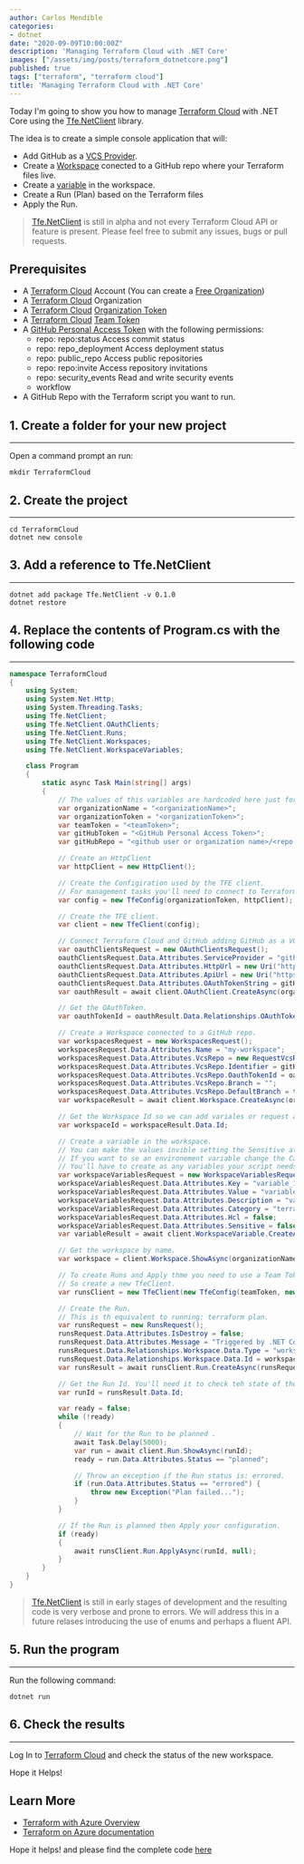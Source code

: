 ```yaml
---
author: Carlos Mendible
categories:
- dotnet
date: "2020-09-09T10:00:00Z"
description: 'Managing Terraform Cloud with .NET Core'
images: ["/assets/img/posts/terraform_dotnetcore.png"]
published: true
tags: ["terraform", "terraform cloud"]
title: 'Managing Terraform Cloud with .NET Core'
---
```


Today I'm going to show you how to manage [Terraform Cloud](https://app.terraform.io/) with .NET Core using the [Tfe.NetClient](https://github.com/everis-technology/Tfe.NetClient) library.

The idea is to create a simple console application that will:

* Add GitHub as a [VCS Provider](https://www.terraform.io/docs/cloud/vcs/index.html).
* Create a [Workspace](https://www.terraform.io/docs/cloud/workspaces/index.html) conected to a GitHub repo where your Terraform files live. 
* Create a [variable](https://www.terraform.io/docs/cloud/workspaces/variables.html) in the workspace.
* Create a Run (Plan) based on the Terraform files 
* Apply the Run.

> [Tfe.NetClient](https://github.com/everis-technology/Tfe.NetClient) is still in alpha and not every Terraform Cloud API or feature is present. Please feel free to submit any issues, bugs or pull requests.

## Prerequisites

* A [Terraform Cloud](https://app.terraform.io/) Account (You can create a [Free Organization](https://www.terraform.io/docs/cloud/paid.html#free-organizations))
* A [Terraform Cloud](https://app.terraform.io/) Organization
* A [Terraform Cloud](https://app.terraform.io/) [Organization Token](https://www.terraform.io/docs/cloud/users-teams-organizations/api-tokens.html#organization-api-tokens)
* A [Terraform Cloud](https://app.terraform.io/) [Team Token](https://www.terraform.io/docs/cloud/users-teams-organizations/api-tokens.html#team-api-tokens)
* A [GitHub Personal Access Token](https://docs.github.com/en/github/authenticating-to-github/creating-a-personal-access-token) with the following permissions:
    * repo: repo:status Access commit status
    * repo: repo_deployment Access deployment status
    * repo: public_repo Access public repositories
    * repo: repo:invite Access repository invitations
    * repo: security_events Read and write security events
    * workflow
* A GitHub Repo with the Terraform script you want to run.

## 1. Create a folder for your new project
---
Open a command prompt an run:

``` shell
mkdir TerraformCloud
```

## 2. Create the project
---

``` shell
cd TerraformCloud
dotnet new console
```

## 3. Add a reference to Tfe.NetClient
---

``` shell
dotnet add package Tfe.NetClient -v 0.1.0
dotnet restore
```

## 4. Replace the contents of Program.cs with the following code
---

```csharp
namespace TerraformCloud
{
    using System;
    using System.Net.Http;
    using System.Threading.Tasks;
    using Tfe.NetClient;
    using Tfe.NetClient.OAuthClients;
    using Tfe.NetClient.Runs;
    using Tfe.NetClient.Workspaces;
    using Tfe.NetClient.WorkspaceVariables;

    class Program
    {
        static async Task Main(string[] args)
        {
            // The values of this variables are hardcoded here just for simplicity and should be retrieved from configuration.
            var organizationName = "<organizationName>";
            var organizationToken = "<organizationToken>";
            var teamToken = "<teamToken>";
            var gitHubToken = "<GitHub Personal Access Token>";
            var gitHubRepo = "<github user or organization name>/<repo name>"; // i.e. cmendible/terraform-hello-world

            // Create an HttpClient
            var httpClient = new HttpClient();

            // Create the Configiration used by the TFE client.
            // For management tasks you'll need to connect to Terraform Cloud using an Organization Token.
            var config = new TfeConfig(organizationToken, httpClient);

            // Create the TFE client.
            var client = new TfeClient(config);

            // Connect Terraform Cloud and GitHub adding GitHub as a VCS Provider.
            var oauthClientsRequest = new OAuthClientsRequest();
            oauthClientsRequest.Data.Attributes.ServiceProvider = "github";
            oauthClientsRequest.Data.Attributes.HttpUrl = new Uri("https://github.com");
            oauthClientsRequest.Data.Attributes.ApiUrl = new Uri("https://api.github.com");
            oauthClientsRequest.Data.Attributes.OAuthTokenString = gitHubToken; // Use the GitHub Personal Access Token
            var oauthResult = await client.OAuthClient.CreateAsync(organizationName, oauthClientsRequest);

            // Get the OAuthToken.
            var oauthTokenId = oauthResult.Data.Relationships.OAuthTokens.Data[0].Id;

            // Create a Workspace connected to a GitHub repo.
            var workspacesRequest = new WorkspacesRequest();
            workspacesRequest.Data.Attributes.Name = "my-workspace";
            workspacesRequest.Data.Attributes.VcsRepo = new RequestVcsRepo();
            workspacesRequest.Data.Attributes.VcsRepo.Identifier = gitHubRepo; // Use the GitHub Repo
            workspacesRequest.Data.Attributes.VcsRepo.OauthTokenId = oauthTokenId;
            workspacesRequest.Data.Attributes.VcsRepo.Branch = "";
            workspacesRequest.Data.Attributes.VcsRepo.DefaultBranch = true;
            var workspaceResult = await client.Workspace.CreateAsync(organizationName, workspacesRequest);

            // Get the Workspace Id so we can add variales or request a plan or apply.
            var workspaceId = workspaceResult.Data.Id;

            // Create a variable in the workspace.
            // You can make the values invible setting the Sensitive attribute to true.
            // If you want to se an environement variable change the Category attribute to "env".
            // You'll have to create as any variables your script needs.
            var workspaceVariablesRequest = new WorkspaceVariablesRequest();
            workspaceVariablesRequest.Data.Attributes.Key = "variable_1";
            workspaceVariablesRequest.Data.Attributes.Value = "variable_1_value";
            workspaceVariablesRequest.Data.Attributes.Description = "variable_1 description";
            workspaceVariablesRequest.Data.Attributes.Category = "terraform";
            workspaceVariablesRequest.Data.Attributes.Hcl = false;
            workspaceVariablesRequest.Data.Attributes.Sensitive = false;
            var variableResult = await client.WorkspaceVariable.CreateAsync(workspaceId, workspaceVariablesRequest);

            // Get the workspace by name.
            var workspace = client.Workspace.ShowAsync(organizationName, "my-workspace");

            // To create Runs and Apply thme you need to use a Team Token.
            // So create a new TfeClient.
            var runsClient = new TfeClient(new TfeConfig(teamToken, new HttpClient()));

            // Create the Run.
            // This is th equivalent to running: terraform plan. 
            var runsRequest = new RunsRequest();
            runsRequest.Data.Attributes.IsDestroy = false;
            runsRequest.Data.Attributes.Message = "Triggered by .NET Core";
            runsRequest.Data.Relationships.Workspace.Data.Type = "workspaces";
            runsRequest.Data.Relationships.Workspace.Data.Id = workspace.Result.Data.Id;
            var runsResult = await runsClient.Run.CreateAsync(runsRequest);

            // Get the Run Id. You'll need it to check teh state of the run and Apply it if possible.
            var runId = runsResult.Data.Id;

            var ready = false;
            while (!ready)
            {
                // Wait for the Run to be planned .
                await Task.Delay(5000);
                var run = await client.Run.ShowAsync(runId);
                ready = run.Data.Attributes.Status == "planned";

                // Throw an exception if the Run status is: errored.
                if (run.Data.Attributes.Status == "errored") {
                    throw new Exception("Plan failed...");
                }
            }

            // If the Run is planned then Apply your configuration.
            if (ready)
            {
                await runsClient.Run.ApplyAsync(runId, null);
            }
        }
    }
}
```

> [Tfe.NetClient](https://github.com/everis-technology/Tfe.NetClient) is still in early stages of development and the resulting code is very verbose and prone to errors. We will address this in a future relases introducing the use of enums and perhaps a fluent API. 

## 5. Run the program
---

Run the following command:

``` shell
dotnet run
```

## 6. Check the results
---

Log In to [Terraform Cloud](https://app.terraform.io/) and check the status of the new workspace.

Hope it Helps!

## Learn More

* [Terraform with Azure Overview](https://docs.microsoft.com/en-us/azure/developer/terraform/overview?WT.mc_id=AZ-MVP-5002618)
* [Terraform on Azure documentation](https://docs.microsoft.com/en-us/azure/developer/terraform?WT.mc_id=AZ-MVP-5002618)

Hope it helps! and please find the complete code [here](https://github.com/cmendible/dotnetcore.samples/tree/main/terraform.cloud)
